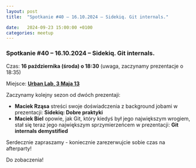 ```yaml
---
layout: post
title:  "Spotkanie #40 – 16.10.2024 – Sidekiq. Git internals."

date:   2024-09-23 15:00:00 +0100
categories: meetup
---
```


### Spotkanie #40 – 16.10.2024 –  Sidekiq. Git internals.

Czas: **16 października (środa) o 18:30** (uwaga, zaczynamy prezentacje o 18:35) 

Miejsce: **[Urban Lab, 3 Maja 13](https://goo.gl/maps/xfBVTXEWcyR3U9XcA)**


Zaczynamy kolejny sezon od dwóch prezentaji:

* **Maciek Rząsa** streści swoje doświadczenia z background jobami w prezentacji: **Sidekiq: Dobre praktyki**
* **Maciek Biel** opowie, jak Git, który kiedyś był jego największym wrogiem, stał się teraz jego największym sprzymierzeńcem w prezentacji: **Git internals demystified**

Serdecznie zapraszamy - koniecznie zarezerwujcie sobie czas na afterparty!

Do zobaczenia!

